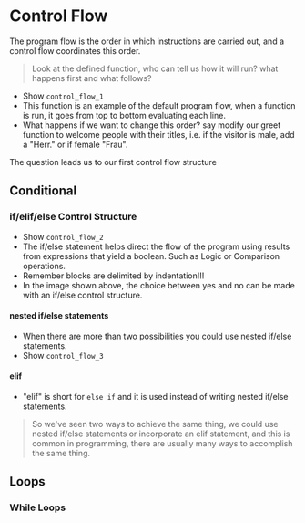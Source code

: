 # Control Flow

The program flow is the order in which instructions are carried out, and a control flow coordinates this order.

> Look at the defined function, who can tell us how it will run? what happens first and what follows?

- Show `control_flow_1`
- This function is an example of the default program flow, when a function is run, it goes from top to bottom evaluating each line.
- What happens if we want to change this order? say modify our greet function to welcome people with their titles, i.e. if the visitor is male, add a "Herr." or if female "Frau".

The question leads us to our first control flow structure

## Conditional

### if/elif/else Control Structure

- Show `control_flow_2`
- The if/else statement helps direct the flow of the program using results from expressions that yield a boolean. Such as Logic or Comparison operations.
- Remember blocks are delimited by indentation!!!
- In the image shown above, the choice between yes and no can be made with an if/else control structure.

#### nested if/else statements

- When there are more than two possibilities you could use nested if/else statements.
- Show `control_flow_3`

#### elif

- "elif" is short for `else if` and it is used instead of writing nested if/else statements.

> So we've seen two ways to achieve the same thing, we could use nested if/else statements or incorporate an elif statement, and this is common in programming, there are usually many ways to accomplish the same thing.

## Loops

### While Loops
